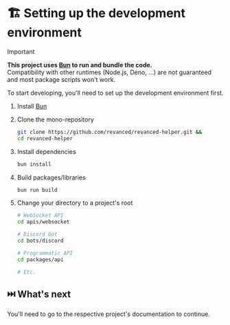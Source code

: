 # 🏗️ Setting up the development environment

> [!IMPORTANT]  
> **This project uses [Bun](https://bun.sh) to run and bundle the code.**  
> Compatibility with other runtimes (Node.js, Deno, ...) are not guaranteed and most package scripts won't work.

To start developing, you'll need to set up the development environment first.

1. Install [Bun](https://bun.sh)

2. Clone the mono-repository

    ```sh
    git clone https://github.com/revanced/revanced-helper.git &&
    cd revanced-helper
    ```

3. Install dependencies

    ```sh
    bun install
    ```

4. Build packages/libraries

    ```sh
    bun run build
    ```

5. Change your directory to a project's root
    ```sh
    # WebSocket API
    cd apis/websocket

    # Discord bot
    cd bots/discord

    # Programmatic API
    cd packages/api

    # Etc.
    ```

## ⏭️ What's next

You'll need to go to the respective project's documentation to continue.
